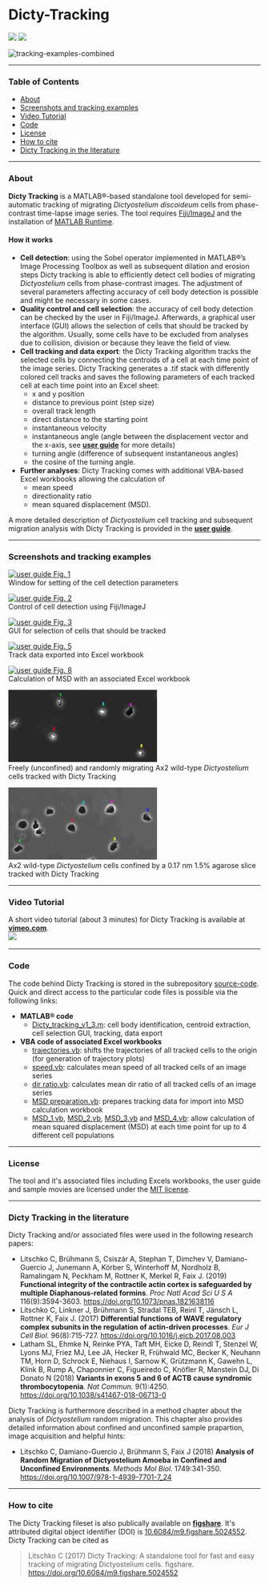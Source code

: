 # Dicty-Tracking
[![](https://img.shields.io/badge/DOI%3A-10.6084%2Fm9.figshare.5024552-blue.svg)](https://doi.org/10.6084/m9.figshare.5024552) [![](https://img.shields.io/github/license/mashape/apistatus.svg)](https://github.com/ChristofLitschko/Dicty-Tracking/blob/master/LICENSE)

![tracking-examples-combined](https://i.imgur.com/rpbUimn.gif)

---

### Table of Contents
* [About](#about)
* [Screenshots and tracking examples](#screenshots-and-tracking-examples)
* [Video Tutorial](#video-tutorial)
* [Code](#code)
* [License](#license)
* [How to cite](#how-to-cite)
* [Dicty Tracking in the literature](#dicty-tracking-in-the-literature)

---

### About

**Dicty Tracking** is a MATLAB®-based standalone tool developed for semi-automatic tracking of migrating *Dictyostelium discoideum* cells from phase-contrast time-lapse image series. The tool requires [Fiji/ImageJ](https://imagej.net/Fiji) and the installation of [MATLAB Runtime](https://www.mathworks.com/products/compiler/mcr.html).

#### How it works
* **Cell detection**: using the Sobel operator implemented in MATLAB®’s Image Processing Toolbox as well as subsequent
dilation and erosion steps Dicty tracking is able to efficiently detect cell bodies of migrating *Dictyostelium* cells from phase-contrast images. The adjustment of several parameters affecting accuracy of cell body detection is possible and might be necessary in some cases.
* **Quality control and cell selection**: the accuracy of cell body detection can be checked by the user in Fiji/ImageJ. Afterwards, a graphical user interface (GUI) allows the selection of cells that should be tracked by the algorithm. Usually, some cells have to be excluded from analyses due to collision, division or because they leave the field of view.
* **Cell tracking and data export**: the Dicty Tracking algorithm tracks the selected cells by connecting the centroids of a cell at each time point of the image series. Dicty Tracking generates a .tif stack with differently colored cell tracks and saves the following parameters of each tracked cell at each time point into an Excel sheet:
  * x and y position
  * distance to previous point (step size)
  * overall track length
  * direct distance to the starting point
  * instantaneous velocity
  * instantaneous angle (angle between the displacement vector and the x-axis, see [**user guide**](https://github.com/ChristofLitschko/Dicty-Tracking/blob/master/Dicty-Tracking-User-Guide.pdf) for more details)
  * turning angle (difference of subsequent instantaneous angles)
  * the cosine of the turning angle.
* **Further analyses**: Dicty Tracking comes with additional VBA-based Excel workbooks allowing the calculation of
  * mean speed
  * directionality ratio
  * mean squared displacement (MSD).

A more detailed description of *Dictyostelium* cell tracking and subsequent migration analysis with Dicty Tracking is provided in the [**user guide**](https://github.com/ChristofLitschko/Dicty-Tracking/blob/master/Dicty-Tracking-User-Guide.pdf).

---

### Screenshots and tracking examples

[![user guide Fig. 1](https://i.imgur.com/u5sqobum.png)](https://i.imgur.com/u5sqobu.png) <br />
Window for setting of the cell detection parameters

[![user guide Fig. 2](https://i.imgur.com/UwpK6pWm.png)](https://i.imgur.com/UwpK6pW.png) <br />
Control of cell detection using Fiji/ImageJ

[![user guide Fig. 3](https://i.imgur.com/KxlBY8Dm.png)](https://i.imgur.com/KxlBY8D.png) <br />
GUI for selection of cells that should be tracked

[![user guide Fig. 5](https://i.imgur.com/LRYkFL4m.png)](https://i.imgur.com/LRYkFL4.png) <br />
Track data exported into Excel workbook

[![user guide Fig. 8](https://i.imgur.com/AE15ZQ4m.png)](https://i.imgur.com/AE15ZQ4.png) <br />
Calculation of MSD with an associated Excel workbook

![unconfined](https://github.com/ChristofLitschko/Dicty-Tracking/blob/master/demo-movies/demo-mov-unconfined.gif) <br />
Freely (unconfined) and randomly migrating Ax2 wild-type *Dictyostelium* cells tracked with Dicty Tracking

![confined](https://github.com/ChristofLitschko/Dicty-Tracking/blob/master/demo-movies/demo-mov-confined.gif) <br />
Ax2 wild-type *Dictyostelium* cells confined by a 0.17 nm 1.5% agarose slice tracked with Dicty Tracking

---

### Video Tutorial

A short video tutorial (about 3 minutes) for Dicty Tracking is available at **[vimeo.com](https://vimeo.com/219859828)**.  
[![](http://i.imgur.com/aYCjlo7m.png?1)](https://vimeo.com/219859828 "Dicty Tracking Video Tutorial at vimeo.com - Click to Watch!")

---

### Code

The code behind Dicty Tracking is stored in the subrepository [source-code](https://github.com/ChristofLitschko/Dicty-Tracking/tree/master/source-code). Quick and direct access to the particular code files is possible via the following links:
* **MATLAB® code**
  * [Dicty_tracking_v1_3.m](https://github.com/ChristofLitschko/Dicty-Tracking/blob/master/source-code/Dicty_tracking_v1_3.m): cell body identification, centroid extraction, cell selection GUI, tracking, data export
* **VBA code of associated Excel workbooks**
  * [trajectories.vb](https://github.com/ChristofLitschko/Dicty-Tracking/blob/master/source-code/Dicty-Tracking-Evaluation/trajectories.vb): shifts the trajectories of all tracked cells to the origin (for generation of trajectory plots)
  * [speed.vb](https://github.com/ChristofLitschko/Dicty-Tracking/blob/master/source-code/Dicty-Tracking-Evaluation/speed.vb): calculates mean speed of all tracked cells of an image series
  * [dir ratio.vb](https://github.com/ChristofLitschko/Dicty-Tracking/blob/master/source-code/Dicty-Tracking-Evaluation/dir%20ratio.vb): 
calculates mean dir ratio of all tracked cells of an image series
  * [MSD preparation.vb](https://github.com/ChristofLitschko/Dicty-Tracking/blob/master/source-code/Dicty-Tracking-Evaluation/MSD%20preparation.vb): prepares tracking data for import into MSD calculation workbook
  * [MSD_1.vb](https://github.com/ChristofLitschko/Dicty-Tracking/blob/master/source-code/MSD-Calculation/MSD_1.vb), [MSD_2.vb](https://github.com/ChristofLitschko/Dicty-Tracking/blob/master/source-code/MSD-Calculation/MSD_2.vb), [MSD_3.vb](https://github.com/ChristofLitschko/Dicty-Tracking/blob/master/source-code/MSD-Calculation/MSD_3.vb) and [MSD_4.vb](https://github.com/ChristofLitschko/Dicty-Tracking/blob/master/source-code/MSD-Calculation/MSD_4.vb): allow calculation of mean squared displacement (MSD) at each time point for up to 4 different cell populations
  
---

### License

The tool and it's associated files including Excels workbooks, the user guide and sample movies are licensed under the [MIT license](LICENSE).

---

### Dicty Tracking in the literature

Dicty Tracking  and/or associated files were used in the following research papers:
* Litschko C, Brühmann S, Csiszár A, Stephan T, Dimchev V, Damiano-Guercio J, Junemann A, Körber S, Winterhoff M, Nordholz B, Ramalingam N, Peckham M, Rottner K, Merkel R, Faix J. (2019) **Functional integrity of the contractile actin cortex is safeguarded by multiple Diaphanous-related formins**. *Proc Natl Acad Sci U S A* 116(9):3594-3603. https://doi.org/10.1073/pnas.1821638116
* Litschko C, Linkner J, Brühmann S, Stradal TEB, Reinl T, Jänsch L, Rottner K, Faix J. (2017) **Differential functions of WAVE regulatory complex subunits in the regulation of actin-driven processes**. *Eur J Cell Biol.* 96(8):715-727. https://doi.org/10.1016/j.ejcb.2017.08.003
* Latham SL, Ehmke N, Reinke PYA, Taft MH, Eicke D, Reindl T, Stenzel W, Lyons MJ, Friez MJ, Lee JA, Hecker R, Frühwald MC, Becker K, Neuhann TM, Horn D, Schrock E, Niehaus I, Sarnow K, Grützmann K, Gawehn L, Klink B, Rump A, Chaponnier C, Figueiredo C, Knöfler R, Manstein DJ, Di Donato N (2018) **Variants in exons 5 and 6 of ACTB cause syndromic thrombocytopenia**. *Nat Commun.* 9(1):4250. https://doi.org/10.1038/s41467-018-06713-0

Dicty Tracking is furthermore described in a method chapter about the analysis of *Dictyostelium* random migration. This chapter also provides detailed information about confined and unconfined sample prapartion, image acquisition and helpful hints:

* Litschko C, Damiano-Guercio J, Brühmann S, Faix J (2018) **Analysis of Random Migration of Dictyostelium Amoeba in Confined and Unconfined Environments**. *Methods Mol Biol.* 1749:341-350. https://doi.org/10.1007/978-1-4939-7701-7_24

---

### How to cite

The Dicty Tracking fileset is also publically available on **[figshare](https://figshare.com/articles/Dicty_Tracking_A_standalone_tool_for_fast_and_easy_tracking_of_migrating_Dictyostelium_cells/5024552)**. It's attributed digital object identifier (DOI) is [10.6084/m9.figshare.5024552](https://doi.org/10.6084/m9.figshare.5024552). Dicty Tracking can be cited as

> Litschko C (2017) Dicty Tracking: A standalone tool for fast and easy tracking of migrating Dictyostelium cells. figshare. https://doi.org/10.6084/m9.figshare.5024552
